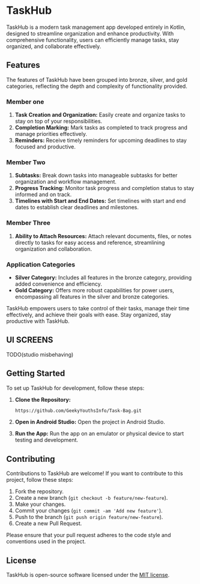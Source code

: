 # TaskHub

TaskHub is a modern task management app developed entirely in Kotlin, designed to streamline organization and enhance productivity. With comprehensive functionality, users can efficiently manage tasks, stay organized, and collaborate effectively.

## Features

The features of TaskHub have been grouped into bronze, silver, and gold categories, reflecting the depth and complexity of functionality provided.

### Member one

1. **Task Creation and Organization:** Easily create and organize tasks to stay on top of your responsibilities.
2. **Completion Marking:** Mark tasks as completed to track progress and manage priorities effectively.
3. **Reminders:** Receive timely reminders for upcoming deadlines to stay focused and productive.

### Member Two

1. **Subtasks:** Break down tasks into manageable subtasks for better organization and workflow management.
2. **Progress Tracking:** Monitor task progress and completion status to stay informed and on track.
3. **Timelines with Start and End Dates:** Set timelines with start and end dates to establish clear deadlines and milestones.

### Member Three

1. **Ability to Attach Resources:** Attach relevant documents, files, or notes directly to tasks for easy access and reference, streamlining organization and collaboration.

### Application Categories

- **Silver Category:** Includes all features in the bronze category, providing added convenience and efficiency.
- **Gold Category:** Offers more robust capabilities for power users, encompassing all features in the silver and bronze categories.

TaskHub empowers users to take control of their tasks, manage their time effectively, and achieve their goals with ease. Stay organized, stay productive with TaskHub.

## UI SCREENS
TODO(studio misbehaving)

## Getting Started

To set up TaskHub for development, follow these steps:

1. **Clone the Repository:**
   ```bash
   https://github.com/GeekyYouthsInfo/Task-Bag.git
   ```

2. **Open in Android Studio:**
   Open the project in Android Studio.

3. **Run the App:**
   Run the app on an emulator or physical device to start testing and development.

## Contributing

Contributions to TaskHub are welcome! If you want to contribute to this project, follow these steps:

1. Fork the repository.
2. Create a new branch (`git checkout -b feature/new-feature`).
3. Make your changes.
4. Commit your changes (`git commit -am 'Add new feature'`).
5. Push to the branch (`git push origin feature/new-feature`).
6. Create a new Pull Request.

Please ensure that your pull request adheres to the code style and conventions used in the project.

## License

TaskHub is open-source software licensed under the [MIT license](LICENSE).
